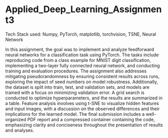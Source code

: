 # Applied_Deep_Learning_Assignment3

Tech Stack used: Numpy, PyTorch, matplotlib, torchvision, TSNE, Neural Network

In this assignment, the goal was to implement and analyze feedforward neural networks for a classification task using PyTorch. The tasks include reproducing code from a class example for MNIST digit classification, implementing a two-layer fully connected neural network, and conducting training and evaluation procedures. The assignment also addresses mitigating pseudorandomness by ensuring consistent results across runs, exploring the impact of seed numbers on model robustness. Additionally, the dataset is split into train, test, and validation sets, and models are trained with a focus on minimizing validation error. A grid search is conducted to optimize hyperparameters, and the results are summarized in a table. Feature analysis involves using t-SNE to visualize hidden features and input images, with a discussion on the observed differences and their implications for the learned model. The final submission includes a well-organized PDF report and a compressed container containing the code, emphasizing clarity and conciseness throughout the presentation of results and analyses.
